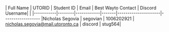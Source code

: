 | Full Name | UTORID | Student ID | Email | Best Wayto Contact | Discord Username|
|
|-----------|--------|------------|-------|---------------------|------------------
|Nicholas Segovia | segovian | 1006202921 | nicholas.segovia@mail.utoronto.ca | discord | stug564|